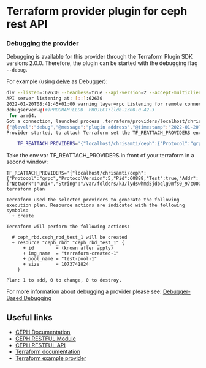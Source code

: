 # Terraform provider plugin for ceph rest API

### Debugging the provider

Debugging is available for this provider through the Terraform Plugin SDK versions 2.0.0. Therefore, the plugin can be
started with the debugging flag `--debug`.

For example (using [delve](https://github.com/go-delve/delve) as Debugger):

```bash
dlv --listen=:62630 --headless=true --api-version=2 --accept-multiclient exec .terraform/providers/localhost/chrisamti/ceph/0.0.1/darwin_amd64/terraform-provider-ceph_v0.0.1 -- --debug
API server listening at: [::]:62630
2022-01-20T08:41:45+01:00 warning layer=rpc Listening for remote connections (connections are not authenticated nor encrypted)
debugserver-@(#)PROGRAM:LLDB  PROJECT:lldb-1300.0.42.3
 for arm64.
Got a connection, launched process .terraform/providers/localhost/chrisamti/ceph/0.0.1/darwin_amd64/terraform-provider-ceph_v0.0.1 (pid = 60888).
{"@level":"debug","@message":"plugin address","@timestamp":"2022-01-20T08:42:00.771778+01:00","address":"/var/folders/k3/lydswhmd5jdbqlg9mfs0_97c0000gn/T/plugin748456223","network":"unix"}
Provider started, to attach Terraform set the TF_REATTACH_PROVIDERS env var:

	TF_REATTACH_PROVIDERS='{"localhost/chrisamti/ceph":{"Protocol":"grpc","ProtocolVersion":5,"Pid":60888,"Test":true,"Addr":{"Network":"unix","String":"/var/folders/k3/lydswhmd5jdbqlg9mfs0_97c0000gn/T/plugin748456223"}}}'
```
Take the env var TF_REATTACH_PROVIDERS in front of your terraform in a second window:

```
TF_REATTACH_PROVIDERS='{"localhost/chrisamti/ceph":{"Protocol":"grpc","ProtocolVersion":5,"Pid":60888,"Test":true,"Addr":{"Network":"unix","String":"/var/folders/k3/lydswhmd5jdbqlg9mfs0_97c0000gn/T/plugin748456223"}}}' terraform plan

Terraform used the selected providers to generate the following execution plan. Resource actions are indicated with the following symbols:
  + create

Terraform will perform the following actions:

  # ceph_rbd.ceph_rbd_test_1 will be created
  + resource "ceph_rbd" "ceph_rbd_test_1" {
      + id        = (known after apply)
      + img_name  = "terraform-created-1"
      + pool_name = "test-pool-1"
      + size      = 1073741824
    }

Plan: 1 to add, 0 to change, 0 to destroy.
```


For more information about debugging a provider please
see: [Debugger-Based Debugging](https://www.terraform.io/docs/extend/debugging.html#debugger-based-debugging)

## Useful links

* [CEPH Documentation](https://docs.ceph.com/en/latest/)
* [CEPH RESTFUL Module](https://docs.ceph.com/en/latest/mgr/restful/)
* [CEPH RESTFUL API ](https://docs.ceph.com/en/latest/mgr/ceph_api/#)
* [Terraform documentation](https://www.terraform.io/docs/index.html)
* [Terraform example provider](https://github.com/hashicorp/terraform-provider-hashicups)